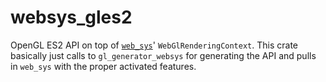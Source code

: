 # websys_gles2

OpenGL ES2 API on top of [`web_sys`](https://docs.rs/web-sys/latest/web_sys/index.html)' `WebGlRenderingContext`.
This crate basically just calls to `gl_generator_websys` for generating the API and pulls in `web_sys` with the proper activated features.
